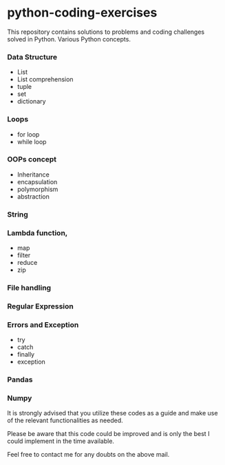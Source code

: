 # python-coding-exercises
This repository contains solutions to problems and coding challenges solved in Python. Various Python concepts.

### Data Structure 
  - List
  - List comprehension
  - tuple
  - set
  - dictionary
### Loops
  - for loop
  - while loop
### OOPs concept
  - Inheritance
  - encapsulation
  - polymorphism
  - abstraction
### String
### Lambda function, 
  - map
  - filter
  - reduce
  - zip
### File handling
### Regular Expression
### Errors and Exception
  - try
  - catch
  - finally
  - exception
### Pandas
### Numpy


It is strongly advised that you utilize these codes as a guide and make use of the relevant functionalities as needed.

Please be aware that this code could be improved and is only the best I could implement in the time available.

Feel free to contact me for any doubts on the above mail.
